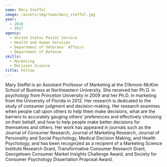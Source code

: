 ```yaml
---
name: Mary Steffel
image: /assets/img/team/mary_steffel.jpg
year: 
  - 2016
  - 2017
agency:
  - United States Postal Service
  - Health and Human Services
  - Department of Veterans' Affairs
  - Department of Defense
skills:
  - Marketing
  - Decision Science
title: Fellow 
---
```


Mary Steffel is an Assistant Professor of Marketing at the D’Amore-McKim School of Business at Northeastern University. She received her Ph.D. in psychology from Princeton University in 2009 and her Ph.D. in marketing from the University of Florida in 2012. Her research is dedicated to the study of consumer judgment and decision-making. Her research examines when people call upon others to help them make decisions, what are the barriers to accurately gauging others’ preferences and effectively choosing on their behalf, and how to help people make better decisions for themselves and others. Her work has appeared in journals such as the Journal of Consumer Research, Journal of Marketing Research, Journal of Personality and Social Psychology, Medical Decision Making, and Health Psychology, and has been recognized as a recipient of a Marketing Science Institute Research Grant, Transformative Consumer Research Grant, Georgetown Consumer Market Insights Challenge Award, and Society for Consumer Psychology Dissertation Proposal Award.
